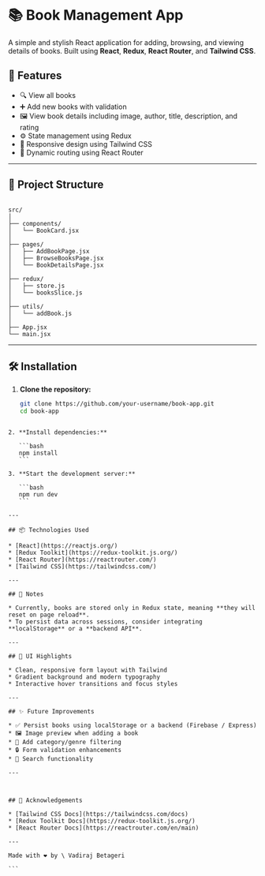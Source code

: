 
# 📚 Book Management App

A simple and stylish React application for adding, browsing, and viewing details of books. Built using **React**, **Redux**, **React Router**, and **Tailwind CSS**.

## 🚀 Features

- 🔍 View all books  
- ➕ Add new books with validation  
- 🖼 View book details including image, author, title, description, and rating  
- ⚙️ State management using Redux  
- 💅 Responsive design using Tailwind CSS  
- 🔄 Dynamic routing using React Router  

---

## 📁 Project Structure

```

src/
│
├── components/
│   └── BookCard.jsx
│
├── pages/
│   ├── AddBookPage.jsx
│   ├── BrowseBooksPage.jsx
│   └── BookDetailsPage.jsx
│
├── redux/
│   ├── store.js
│   └── booksSlice.js
│
├── utils/
│   └── addBook.js
│
├── App.jsx
└── main.jsx

````

---

## 🛠️ Installation

1. **Clone the repository:**
   ```bash
   git clone https://github.com/your-username/book-app.git
   cd book-app
````

2. **Install dependencies:**

   ```bash
   npm install
   ```

3. **Start the development server:**

   ```bash
   npm run dev
   ```

---

## 📦 Technologies Used

* [React](https://reactjs.org/)
* [Redux Toolkit](https://redux-toolkit.js.org/)
* [React Router](https://reactrouter.com/)
* [Tailwind CSS](https://tailwindcss.com/)

---

## 📌 Notes

* Currently, books are stored only in Redux state, meaning **they will reset on page reload**.
* To persist data across sessions, consider integrating **localStorage** or a **backend API**.

---

## 🎨 UI Highlights

* Clean, responsive form layout with Tailwind
* Gradient background and modern typography
* Interactive hover transitions and focus styles

---

## ✨ Future Improvements

* ✅ Persist books using localStorage or a backend (Firebase / Express)
* 🖼 Image preview when adding a book
* 📝 Add category/genre filtering
* 🔒 Form validation enhancements
* 🔎 Search functionality

---



## 🙌 Acknowledgements

* [Tailwind CSS Docs](https://tailwindcss.com/docs)
* [Redux Toolkit Docs](https://redux-toolkit.js.org/)
* [React Router Docs](https://reactrouter.com/en/main)

---

Made with ❤️ by \ Vadiraj Betageri

```



